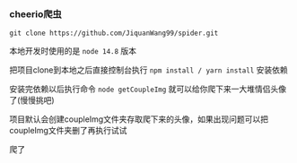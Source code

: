 ### cheerio爬虫

`git clone https://github.com/JiquanWang99/spider.git`

本地开发时使用的是 `node 14.8` 版本

把项目clone到本地之后直接控制台执行 `npm install / yarn install` 安装依赖

安装完依赖以后执行命令 `node getCoupleImg` 就可以给你爬下来一大堆情侣头像了(慢慢挑吧)

项目默认会创建coupleImg文件夹存取爬下来的头像，如果出现问题可以把coupleImg文件夹删了再执行试试

爬了
